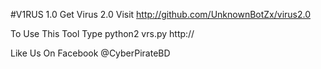 #V1RUS 1.0
Get Virus 2.0 Visit http://github.com/UnknownBotZx/virus2.0


To Use This Tool Type python2  vrs.py http://<target-url>

Like Us On Facebook @CyberPirateBD
